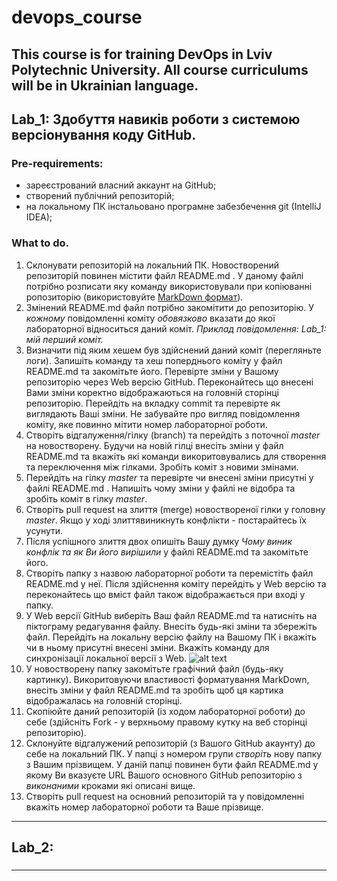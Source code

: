 # devops_course
This course is for training DevOps in Lviv Polytechnic University. 
All course curriculums will be in Ukrainian language.
---
## Lab_1: Здобуття навиків роботи з системою версіонування коду GitHub.
### Pre-requirements:
- зареєстрований власний аккаунт на GitHub; 
- створений публічний репозиторій;
- на локальному ПК інстальовано програмне забезбечення git (IntelliJ IDEA);
### What to do.
1. Склонувати репозиторій на локальний ПК. Новостворений репозиторій повинен містити файл README.md . У даному файлі потрібно розписати яку команду використовували при копіюванні ропозиторію (використовуйте [MarkDown формат](https://github.com/adam-p/markdown-here/wiki/Markdown-Cheatsheet)).
2. Змінений README.md файл потрібно закомітити до репозиторію. У *кожному* повідомленні коміту *обовязково* вказати до якої лабораторної відноситься даний коміт. _Приклад повідомлення: Lab_1: мій перший коміт._
3. Визначити під яким хешем був здійснений даний коміт (перегляньте логи). Запишіть команду та хеш поперднього коміту у файл README.md та закомітьте його. Перевірте зміни у Вашому репозиторію через Web версію GitHub. Переконайтесь що внесені Вами зміни коректно відображаються на головній сторінці репозиторію. Перейдіть на вкладку commit та перевірте як виглядають Ваші зміни. Не забувайте про вигляд повідомлення коміту, яке повинно мітити номер лабораторної роботи.
4. Створіть відгалуження/гілку (branch) та перейдіть з поточної _master_ на новостворену. Будучи на новій гілці внесіть зміни у файл README.md та вкажіть які команди викоритовувались для створення та переключення між гілками. Зробіть коміт з новими змінами.
5. Перейдіть на гілку _master_ та перевірте чи внесені зміни присутні у файлі README.md . Напишіть чому зміни у файлі не відобра та зробіть коміт в гілку _master_.
6. Створіть pull request на злиття (merge) новоствореної гілки у головну _master_. Якщо у ході злиттявиникнуть конфлікти - постарайтесь їх усунути.
7. Після успішного злиття двох опишіть Вашу думку _Чому виник конфлік та як Ви його вирішили_ у файлі README.md та закомітьте його.
8. Створіть папку з назвою лабораторної роботи та перемістіть файл README.md у неї. Після здійснення коміту перейдіть у Web версію та переконайтесь що вміст файл також відображається при вході у папку.
9. У Web версії GitHub виберіть Ваш файл README.md та натисніть на піктограму редагування файлу. Внесіть будь-які зміни та збережіть файл. Перейдіть на локальну версію файлу на Вашому ПК і вкажіть чи в ньому присутні внесені зміни. Вкажіть команду для синхронізації локальної версії з Web.
![alt text](https://github.com/BobasB/devops_course/blob/master/lab_1/edite_file.png "Edit file")   
10. У новостворену папку закомітьте графічний файл (будь-яку картинку). Викоритовуючи властивості форматування MarkDown, внесіть зміни у файл README.md та зробіть щоб ця картика відображалась на головній сторінці.
12. Скопіюйте даний репозиторій (із ходом лабораторної роботи) до себе (здійсніть Fork - у верхньому правому кутку на веб сторінці репозиторію).
13. Склонуйте відгалужений репозиторій (з Вашого GitHub акаунту) до себе на локальний ПК. У папці з номером групи *створіть* нову папку з Вашим прізвищем. У даній папці повинен бути файл README.md у якому Ви вказуєте URL Вашого основного GitHub репозиторію з *виконаними* кроками які описані вище.
14. Створіть pull request на основний репозиторій та у повідомленні вкажіть номер лабораторної роботи та Ваше прізвище.

---
## Lab_2: 
###

---